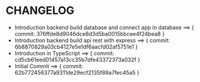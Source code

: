 # CHANGELOG

- Introduction backend build database and connect app in database ==> { commit: 376ffde8d9046dce8d3d5ba0015bbcee4f24bea8 }
- Introduction backend build api rest with express ==> { commit: 6b8870829a03cb4127e5e1df6aacfd02af5751e1 }
- Introduction in TypeScript ==> { commit: cd5cb61eed01457a13cc35b7dfe43372373a032f }
- Initial Commit ==> { commit: 62b772456377a9311de29ecf2135f89a7fec45a5 }